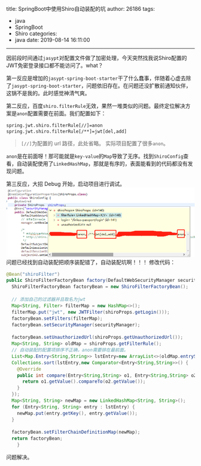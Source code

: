 title: SpringBoot中使用Shiro自动装配的坑
author: 26186
tags:
  - java
  - SpringBoot
  - Shiro
categories:
  - java
date: 2019-08-14 16:11:00
---
因前段时间通过`jasypt`对配置文件做了加密处理，今天突然找我说Shiro配置的JWT免密登录接口都不能访问了。what？

第一反应是增加的`jasypt-spring-boot-starter`干了什么蠢事，伴随着心虚去除了`jasypt-spring-boot-starter`，问题依旧存在。在问题还没扩散前通知伙伴，这锅不是我的。此时感觉神清气爽。

第二反应，百度`shiro.filterRule`无效，果然一堆类似的问题。最终定位解决方案是`anon`配置需要在前面。我们配置如下：
```config
spring.jwt.shiro.filterRule[//]=anon
spring.jwt.shiro.filterRule[/**]=jwt[del,add]
```
> `[//]`为配置的 url 路径，此处省略。
> 实际项目配置了很多`anon`。

`anon`是在前面呀！那可能就是`key-value`的`Map`导致了无序。找到`ShiroConfig`查看，自动装配使用了`LinkedHashMap`，那就是有序的，表面能看到的代码都没有发现问题。

第三反应，大招 Debug 开始，启动项目进行调试。
![upload successful](/images/pasted-11.png)
问题已经找到自动装配把顺序装配错了，自动装配坑啊！！！
修改代码：
```java
@Bean("shiroFilter")
public ShiroFilterFactoryBean factory(DefaultWebSecurityManager securityManager) {
  ShiroFilterFactoryBean factoryBean = new ShiroFilterFactoryBean();
    
  // 添加自己的过滤器并且取名为jwt
  Map<String, Filter> filterMap = new HashMap<>();
  filterMap.put("jwt", new JWTFilter(shiroProps.getLogin()));
  factoryBean.setFilters(filterMap);
  factoryBean.setSecurityManager(securityManager);

  factoryBean.setUnauthorizedUrl(shiroProps.getUnauthorizedUrl());
  Map<String, String> oldMap = shiroProps.getFilterRule();
  // 自动装配的配置项排序不正确，anon需要排在最前面。
  List<Map.Entry<String,String>> lstEntry=new ArrayList<>(oldMap.entrySet());
  Collections.sort(lstEntry,new Comparator<Entry<String,String>>() {
    @Override
    public int compare(Entry<String,String> o1, Entry<String,String> o2) {
      return o1.getValue().compareTo(o2.getValue());
    }
  });
  Map<String, String> newMap = new LinkedHashMap<String, String>();
  for (Entry<String, String> entry : lstEntry) {
    newMap.put(entry.getKey(), entry.getValue());
  }
  
  factoryBean.setFilterChainDefinitionMap(newMap);
  return factoryBean;
    }
```
问题解决。